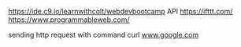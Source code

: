 https://ide.c9.io/learnwithcolt/webdevbootcamp
API
https://ifttt.com/
https://www.programmableweb.com/

sending http request with command
curl www.google.com